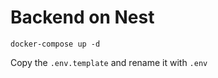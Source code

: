 # Backend on Nest

```
docker-compose up -d
```

Copy the `.env.template` and rename it with `.env`
